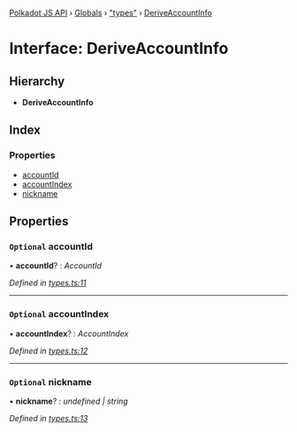 [Polkadot JS API](../README.md) › [Globals](../globals.md) › ["types"](../modules/_types_.md) › [DeriveAccountInfo](_types_.deriveaccountinfo.md)

# Interface: DeriveAccountInfo

## Hierarchy

* **DeriveAccountInfo**

## Index

### Properties

* [accountId](_types_.deriveaccountinfo.md#optional-accountid)
* [accountIndex](_types_.deriveaccountinfo.md#optional-accountindex)
* [nickname](_types_.deriveaccountinfo.md#optional-nickname)

## Properties

### `Optional` accountId

• **accountId**? : *AccountId*

*Defined in [types.ts:11](https://github.com/polkadot-js/api/blob/453aacb669/packages/api-derive/src/types.ts#L11)*

___

### `Optional` accountIndex

• **accountIndex**? : *AccountIndex*

*Defined in [types.ts:12](https://github.com/polkadot-js/api/blob/453aacb669/packages/api-derive/src/types.ts#L12)*

___

### `Optional` nickname

• **nickname**? : *undefined | string*

*Defined in [types.ts:13](https://github.com/polkadot-js/api/blob/453aacb669/packages/api-derive/src/types.ts#L13)*
